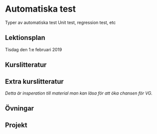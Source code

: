 # Automatiska test

Typer av automatiska test
Unit test, regression test,  etc

## Lektionsplan
Tisdag den 1:e februari 2019



## Kurslitteratur
## Extra kurslitteratur
*Detta är insperation till material man kan läsa för att öka chansen för VG.*
## Övningar
## Projekt
